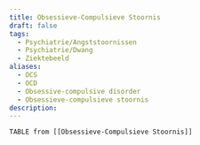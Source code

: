```yaml
---
title: Obsessieve-Compulsieve Stoornis
draft: false
tags:
  - Psychiatrie/Angststoornissen
  - Psychiatrie/Dwang
  - Ziektebeeld
aliases:
  - OCS
  - OCD
  - Obsessive-compulsive disorder
  - Obsessieve-compulsieve stoornis
description: 
---
```





``` dataview
TABLE from [[Obsessieve-Compulsieve Stoornis]]


```